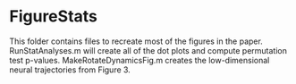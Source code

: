 # FigureStats

This folder contains files to recreate most of the figures in the paper. RunStatAnalyses.m will create all of the dot plots and compute permutation test p-values. MakeRotateDynamicsFig.m creates the low-dimensional neural trajectories from Figure 3. 
